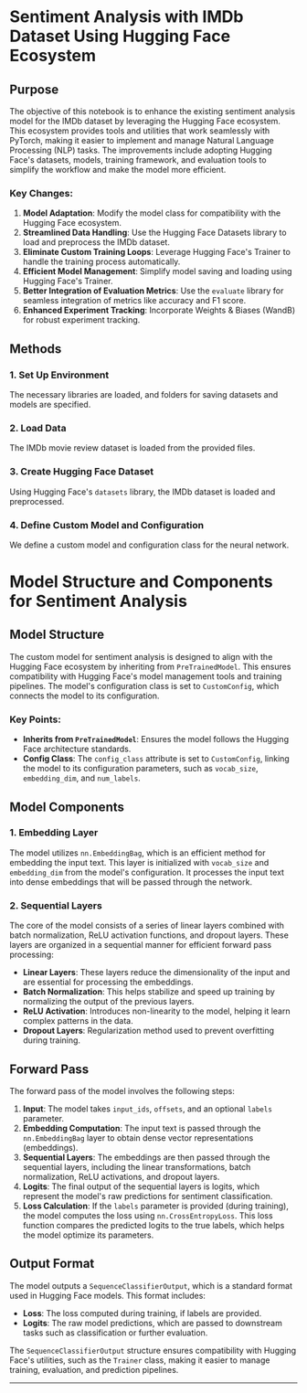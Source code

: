 <!-- metadata: {"type": "NLP_project", "model": "sentiment-analysis", "tools": ["Hugging Face", "PyTorch", "IMDb dataset"], "focus": "text-classification"} -->

# Sentiment Analysis with IMDb Dataset Using Hugging Face Ecosystem

## Purpose

The objective of this notebook is to enhance the existing sentiment analysis model for the IMDb dataset by leveraging the Hugging Face ecosystem. This ecosystem provides tools and utilities that work seamlessly with PyTorch, making it easier to implement and manage Natural Language Processing (NLP) tasks. The improvements include adopting Hugging Face's datasets, models, training framework, and evaluation tools to simplify the workflow and make the model more efficient.

### Key Changes:
1. **Model Adaptation**: Modify the model class for compatibility with the Hugging Face ecosystem.
2. **Streamlined Data Handling**: Use the Hugging Face Datasets library to load and preprocess the IMDb dataset.
3. **Eliminate Custom Training Loops**: Leverage Hugging Face's Trainer to handle the training process automatically.
4. **Efficient Model Management**: Simplify model saving and loading using Hugging Face's Trainer.
5. **Better Integration of Evaluation Metrics**: Use the `evaluate` library for seamless integration of metrics like accuracy and F1 score.
6. **Enhanced Experiment Tracking**: Incorporate Weights & Biases (WandB) for robust experiment tracking.

## Methods

### 1. Set Up Environment
The necessary libraries are loaded, and folders for saving datasets and models are specified.

### 2. Load Data
The IMDb movie review dataset is loaded from the provided files.

### 3. Create Hugging Face Dataset
Using Hugging Face's `datasets` library, the IMDb dataset is loaded and preprocessed.

### 4. Define Custom Model and Configuration
We define a custom model and configuration class for the neural network.

# Model Structure and Components for Sentiment Analysis

## Model Structure

The custom model for sentiment analysis is designed to align with the Hugging Face ecosystem by inheriting from `PreTrainedModel`. This ensures compatibility with Hugging Face's model management tools and training pipelines. The model's configuration class is set to `CustomConfig`, which connects the model to its configuration.

### Key Points:
- **Inherits from `PreTrainedModel`**: Ensures the model follows the Hugging Face architecture standards.
- **Config Class**: The `config_class` attribute is set to `CustomConfig`, linking the model to its configuration parameters, such as `vocab_size`, `embedding_dim`, and `num_labels`.

## Model Components

### 1. Embedding Layer
The model utilizes `nn.EmbeddingBag`, which is an efficient method for embedding the input text. This layer is initialized with `vocab_size` and `embedding_dim` from the model's configuration. It processes the input text into dense embeddings that will be passed through the network.

### 2. Sequential Layers
The core of the model consists of a series of linear layers combined with batch normalization, ReLU activation functions, and dropout layers. These layers are organized in a sequential manner for efficient forward pass processing:

- **Linear Layers**: These layers reduce the dimensionality of the input and are essential for processing the embeddings.
- **Batch Normalization**: This helps stabilize and speed up training by normalizing the output of the previous layers.
- **ReLU Activation**: Introduces non-linearity to the model, helping it learn complex patterns in the data.
- **Dropout Layers**: Regularization method used to prevent overfitting during training.

## Forward Pass

The forward pass of the model involves the following steps:

1. **Input**: The model takes `input_ids`, `offsets`, and an optional `labels` parameter.
2. **Embedding Computation**: The input text is passed through the `nn.EmbeddingBag` layer to obtain dense vector representations (embeddings).
3. **Sequential Layers**: The embeddings are then passed through the sequential layers, including the linear transformations, batch normalization, ReLU activations, and dropout layers.
4. **Logits**: The final output of the sequential layers is logits, which represent the model's raw predictions for sentiment classification.
5. **Loss Calculation**: If the `labels` parameter is provided (during training), the model computes the loss using `nn.CrossEntropyLoss`. This loss function compares the predicted logits to the true labels, which helps the model optimize its parameters.

## Output Format

The model outputs a `SequenceClassifierOutput`, which is a standard format used in Hugging Face models. This format includes:
- **Loss**: The loss computed during training, if labels are provided.
- **Logits**: The raw model predictions, which are passed to downstream tasks such as classification or further evaluation.

The `SequenceClassifierOutput` structure ensures compatibility with Hugging Face's utilities, such as the `Trainer` class, making it easier to manage training, evaluation, and prediction pipelines.

---


